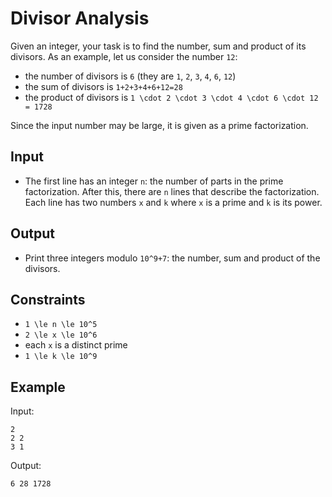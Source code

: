 # Divisor Analysis 

Given an integer, your task is to find the number, sum and product of its divisors. As an example, let us consider the number ```12```:

- the number of divisors is ```6``` (they are ```1```, ```2```, ```3```, ```4```, ```6```, ```12```)
- the sum of divisors is ```1+2+3+4+6+12=28```
- the product of divisors is ```1 \cdot 2 \cdot 3 \cdot 4 \cdot 6 \cdot 12 = 1728```

Since the input number may be large, it is given as a prime factorization.
## Input
- The first line has an integer ```n```: the number of parts in the prime factorization.
After this, there are ```n``` lines that describe the factorization. Each line has two numbers ```x``` and ```k``` where ```x``` is a prime and ```k``` is its power.
## Output
- Print three integers modulo ```10^9+7```: the number, sum and product of the divisors.
## Constraints

- ```1 \le n \le 10^5```
- ```2 \le x \le 10^6```
- each ```x``` is a distinct prime
- ```1 \le k \le 10^9```

## Example
Input:
```
2
2 2
3 1
```

Output:
```
6 28 1728
```
